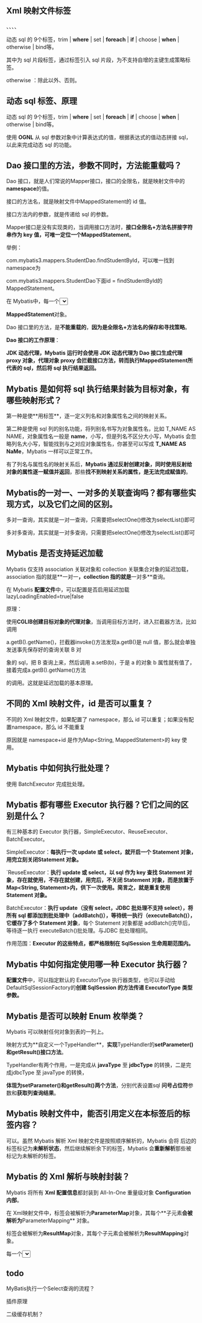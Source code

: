 ## Xml 映射⽂件标签

<resultMap>、<parameterMap>、<sql>、<include>、<selectKey>

动态 sql 的 9个标签，trim | **where** | set | **foreach** | **if** | choose | **when** | otherwise | bind等。

其中为 sql ⽚段标签，通过<include>标签引⼊ sql ⽚段，<selectKey>为不⽀持⾃增的主键⽣成策略标签。

otherwise ：除此以外、否则。

## 动态 sql 标签、原理

动态 sql 的 9个标签，trim | **where** | set | **foreach** | **if** | choose | **when** | otherwise | bind等。

使⽤ **OGNL** 从 sql 参数对象中计算表达式的值，根据表达式的值动态拼接 sql，以此来完成动态 sql 的功能。

## Dao 接⼝⾥的⽅法，参数不同时，⽅法能重载吗？

Dao 接⼝，就是⼈们常说的Mapper接⼝，接⼝的全限名，就是映射⽂件中的 **namespace**的值。

接⼝的⽅法名，就是映射⽂件中MappedStatement的 id 值。

接⼝⽅法内的参数，就是传递给 sql 的参数。

Mapper接⼝是没有实现类的，当调⽤接⼝⽅法时，**接⼝全限名+⽅法名拼接字符串作为 key 值，可唯⼀定位⼀个MappedStatement**。

举例：

com.mybatis3.mappers.StudentDao.findStudentById，可以唯⼀找到 namespace为

com.mybatis3.mappers.StudentDao下⾯id = findStudentById的MappedStatement。

在 Mybatis中，每⼀个<select>、<insert>、<update>、<delete>标签，都会被解析为⼀个

**MappedStatement**对象。

Dao 接⼝⾥的⽅法，是**不能重载的**，**因为是全限名+⽅法名的保存和寻找策略**。

**Dao 接⼝的⼯作原理**：

**JDK 动态代理，Mybatis 运⾏时会使⽤ JDK 动态代理为 Dao 接⼝⽣成代理 proxy 对象，代理对象 proxy 会拦截接⼝⽅法，转⽽执⾏MappedStatement所代表的 sql，然后将 sql 执⾏结果返回。**

## Mybatis 是如何将 sql 执⾏结果封装为⽬标对象，有哪些映射形式？

第⼀种是使**⽤<resultMap>标签**，逐⼀定义列名和对象属性名之间的映射关系。



第⼆种是使⽤ sql 列的别名功能，将列别名书写为对象属性名，⽐如 T_NAME AS NAME，对象属性名⼀般是 **name**，⼩写，但是列名不区分⼤⼩写，Mybatis 会忽略列名⼤⼩写，智能找到与之对应对象属性名，你甚⾄可以写成 **T_NAME AS NaMe**，Mybatis ⼀样可以正常⼯作。



有了列名与属性名的映射关系后，**Mybatis 通过反射创建对象，同时使⽤反射给对象的属性逐⼀赋值并返回**，那些**找不到映射关系的属性，是⽆法完成赋值的**。



## Mybatis的⼀对⼀、⼀对多的关联查询吗？都有哪些实现⽅式，以及它们之间的区别。

多对⼀查询，其实就是⼀对⼀查询，只需要把selectOne()修改为selectList()即可

多对多查询，其实就是⼀对多查询，只需要把selectOne()修改为selectList()即可

## Mybatis 是否⽀持延迟加载

Mybatis 仅⽀持 association 关联对象和 collection 关联集合对象的延迟加载，association 指的就是**⼀对⼀**，collection 指的就是**⼀对多**查询。

在 Mybatis **配置⽂件**中，可以配置是否启⽤延迟加载lazyLoadingEnabled=true|false

原理：

使⽤**CGLIB创建⽬标对象的代理对象**，当调⽤⽬标⽅法时，进⼊拦截器⽅法，⽐如调⽤

a.getB().getName()，拦截器invoke()⽅法发现a.getB()是 null 值，那么就会单独发送事先保存好的查询关联 B 对

象的 sql，把 B 查询上来，然后调⽤ a.setB(b)，于是 a 的对象 b 属性就有值了，接着完成a.getB().getName()⽅法

的调⽤。这就是延迟加载的基本原理。

## 不同的 Xml 映射⽂件，id 是否可以重复？

不同的 Xml 映射⽂件，如果配置了 namespace，那么 id 可以重复；如果没有配置namespace，那么 id 不能重复

原因就是 namespace+id 是作为Map<String, MappedStatement>的 key 使⽤。

## Mybatis 中如何执⾏批处理？

使⽤ BatchExecutor 完成批处理。

## Mybatis 都有哪些 Executor 执⾏器？它们之间的区别是什么？

 有三种基本的 Executor 执⾏器，SimpleExecutor、ReuseExecutor、BatchExecutor。



SimpleExecutor：**每执⾏⼀次 update 或 select，就开启⼀个 Statement 对象，⽤完⽴刻关闭Statement 对象。**



`ReuseExecutor：**执⾏ update 或 select，以 sql 作为 key 查找 Statement 对象，存在就使⽤，不存在就创建，⽤完后，不关闭 Statement 对象，⽽是放置于 Map<String, Statement>内，供下⼀次使⽤。简⾔之，就是重复使⽤ Statement 对象。**



BatchExecutor：**执⾏ update（没有 select，JDBC 批处理不⽀持 select），将所有 sql 都添加到批处理中（addBatch()），等待统⼀执⾏（executeBatch()），它缓存了多个 Statement 对象**，每个 Statement 对象都是 addBatch()完毕后，等待逐⼀执⾏ executeBatch()批处理。与JDBC 批处理相同。



作⽤范围：**Executor 的这些特点，都严格限制在 SqlSession ⽣命周期范围内。**

##  Mybatis 中如何指定使⽤哪⼀种 Executor 执⾏器？

**配置⽂件**中，可以指定默认的 ExecutorType 执⾏器类型，也可以⼿动给DefaultSqlSessionFactory的**创建 SqlSession 的⽅法传递 ExecutorType 类型参数。**

## Mybatis 是否可以映射 Enum 枚举类？

Mybatis 可以映射任何对象到表的⼀列上。

映射⽅式为**⾃定义⼀个TypeHandler**，**实现**TypeHandler的**setParameter()和getResult()接⼝⽅法**。

TypeHandler有两个作⽤，⼀是完成从 **javaType** ⾄ **jdbcType** 的转换，⼆是完成jdbcType ⾄ javaType 的转换，

**体现为setParameter()和getResult()两个⽅法**，分别代表设置sql **问号占位符**参数和**获取列查询结果**。

## Mybatis 映射⽂件中，能否引用定义在本标签后的标签内容？

可以。虽然 Mybatis 解析 Xml 映射⽂件是按照顺序解析的，Mybatis 会将 后边的标签标记为**未解析状态**，然后继续解析余下的标签，Mybatis 会**重新解析**那些被标记为未解析的标签。

## Mybatis 的 Xml 解析与映射封装？

Mybatis 将所有 **Xml 配置信息**都封装到 All-In-One 重量级对象 **Configuration 内部**。

在 Xml映射⽂件中，<parameterMap>标签会被解析为**ParameterMap**对象，其每个**⼦元素**会被解析为**ParameterMapping** 对象。

<resultMap>标签会被解析为**ResultMap**对象，其每个⼦元素会被解析为**ResultMapping**对象。

每⼀个<select><insert><update><delete>**标签**均会被解析为**MappedStatement**对象，标签内的 **sql** 会被解析为 **BoundSql** 对象。



## todo

MyBatis执行一个Select查询的流程？

插件原理

二级缓存机制？